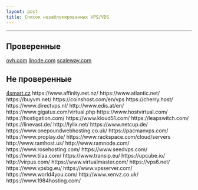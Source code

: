 ```yaml
---
layout: post
title: Список незаблокированных VPS/VDS
---
```


---
<h2>Проверенные</h2>
<a href="https://www.ovh.com/world/">ovh.com</a>
<a href="https://www.linode.com">linode.com</a>
<a href="https://www.scaleway.com/pricing/">scaleway.com</a>

<h2>Не проверенные</h2>
<a href="http://4smart.cz/">4smart.cz</a>
https://www.affinity.net.nz/
https://www.atlantic.net/
https://buyvm.net/
https://coinshost.com/en/vps
https://cherry.host/
https://www.directvps.nl/
http://www.edis.at/en/
https://www.gigatux.com/virtual.php
https://www.hostvirtual.com/
https://hostigation.com/
https://www.kloud51.com/
https://leapswitch.com/
https://linevast.de/
http://lylix.net/
https://www.netcup.de/
https://www.onepoundwebhosting.co.uk/
https://pacmanvps.com/
https://www.proplay.de/
https://www.rackspace.com/cloud/servers
http://www.ramhost.us/
http://www.ramnode.com/
https://www.rosehosting.com/
https://www.seedvps.com/
https://www.tilaa.com/
https://www.transip.eu/
https://upcube.io/
http://virpus.com/
https://www.virtualmaster.com/
https://vps6.net/
https://www.vpsbg.eu/
https://www.vpsserver.com/
https://www.world4you.com/
http://www.xenvz.co.uk/
https://www.1984hosting.com/
